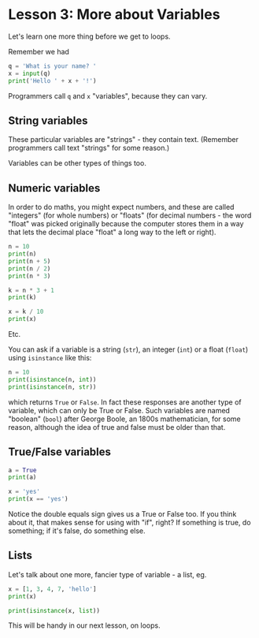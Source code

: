 # Lesson 3: More about Variables

Let's learn one more thing before we get to loops.

Remember we had

```python
q = 'What is your name? '
x = input(q)
print('Hello ' + x + '!')
```

Programmers call `q` and `x` "variables", because they can vary.

## String variables
These particular variables are "strings" - they contain text.
(Remember programmers call text "strings" for some reason.)

Variables can be other types of things too.

## Numeric variables
In order to do maths, you might expect numbers, and these are called "integers" (for whole numbers) or "floats" (for decimal numbers - the word "float" was picked originally because the computer stores them in a way that lets the decimal place "float" a long way to the left or right).

```python
n = 10
print(n)
print(n + 5)
print(n / 2)
print(n * 3)

k = n * 3 + 1
print(k)

x = k / 10
print(x)
```

Etc.

You can ask if a variable is a string (`str`), an integer (`int`) or a float (`float`) using `isinstance` like this:

```python
n = 10
print(isinstance(n, int))
print(isinstance(n, str))
```

which returns `True` or `False`.
In fact these responses are another type of variable, which can only be
True or False. Such variables are named "boolean" (`bool`) after George Boole, an 1800s mathematician, for some reason, although the idea of true and false must be older than that.

## True/False variables

```python
a = True
print(a)

x = 'yes'
print(x == 'yes')
```

Notice the double equals sign gives us a True or False too.
If you think about it, that makes sense for using with "if", right?
If something is true, do something; if it's false, do something else.

## Lists

Let's talk about one more, fancier type of variable - a list, eg.

```python
x = [1, 3, 4, 7, 'hello']
print(x)

print(isinstance(x, list))
```

This will be handy in our next lesson, on loops.
